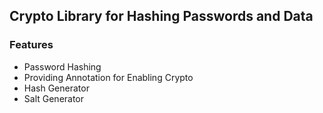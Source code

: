 ## Crypto Library for Hashing Passwords and Data

### Features

- Password Hashing 
- Providing Annotation for Enabling Crypto 
- Hash Generator
- Salt Generator
